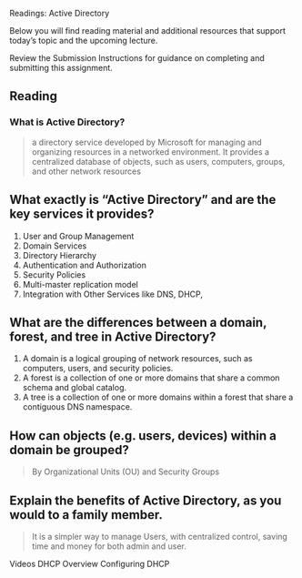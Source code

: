 

Readings: Active Directory

Below you will find reading material and additional resources that support today’s topic and the upcoming lecture.

Review the Submission Instructions for guidance on completing and submitting this assignment.

## Reading

### What is Active Directory?
>  a directory service developed by Microsoft for managing and organizing resources in a networked environment. It provides a centralized database of objects, such as users, computers, groups, and other network resources

## What exactly is “Active Directory” and are the key services it provides?
1) User and Group Management
2) Domain Services
3) Directory Hierarchy
4) Authentication and Authorization
5) Security Policies
6) Multi-master replication model
7) Integration with Other Services like DNS, DHCP, 


## What are the differences between a domain, forest, and tree in Active Directory?
1) A domain is a logical grouping of network resources, such as computers, users, and security policies.
2) A forest is a collection of one or more domains that share a common schema and global catalog.
3) A tree is a collection of one or more domains within a forest that share a contiguous DNS namespace.

## How can objects (e.g. users, devices) within a domain be grouped?
> By Organizational Units (OU) and Security Groups

## Explain the benefits of Active Directory, as you would to a family member.
> It is a simpler way to manage Users, with centralized control, saving time and money for both admin and user.

Videos
DHCP Overview
Configuring DHCP